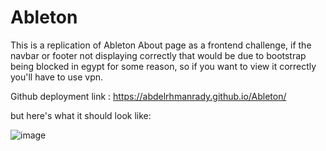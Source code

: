 # Ableton

This is a replication of Ableton About page as a frontend challenge, if the navbar or footer not displaying correctly that would be due to bootstrap being blocked in egypt for some reason, so if you want to view it correctly you'll have to use vpn.

Github deployment link : https://abdelrhmanrady.github.io/Ableton/

but here's what it should look like:

![image](https://github.com/AbdelrhmanRady/Ableton/assets/105249158/7182aea1-3299-4acd-b181-1932d5556ab3)

